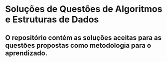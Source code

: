 # Soluções de Questões de Algoritmos e Estruturas de Dados

## O repositório contém as soluções aceitas para as questões propostas como metodologia para o aprendizado.
